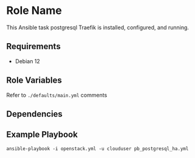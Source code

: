 Role Name
=========

This Ansible task postgresql Traefik is installed, configured, and running.

Requirements
------------

- Debian 12

Role Variables
--------------

Refer to `./defaults/main.yml` comments

Dependencies
------------


Example Playbook
----------------

`ansible-playbook -i openstack.yml -u clouduser pb_postgresql_ha.yml`
